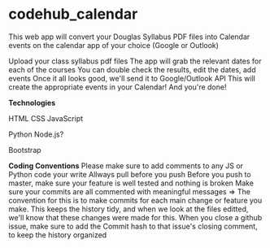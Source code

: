 # codehub_calendar

This web app will convert your Douglas Syllabus PDF files into Calendar events on the calendar app of your choice (Google or Outlook)

Upload your class syllabus pdf files
The app will grab the relevant dates for each of the courses
You can double check the results, edit the dates, add events
Once it all looks good, we'll send it to Google/Outlook API
This will create the appropriate events in your Calendar!
And you're done!

**Technologies**

HTML
CSS
JavaScript

Python
Node.js?

Bootstrap

**Coding Conventions**
Please make sure to add comments to any JS or Python code your write
Allways pull before you push
Before you push to master, make sure your feature is well tested and nothing is broken
Make sure your commits are all commented with meaningful messages
=> The convention for this is to make commits for each main change or feature you make. This keeps the history tidy, and when we look at the files editted, we'll know that these changes were made for this.
When you close a github issue, make sure to add the Commit hash to that issue's closing comment, to keep the history organized

